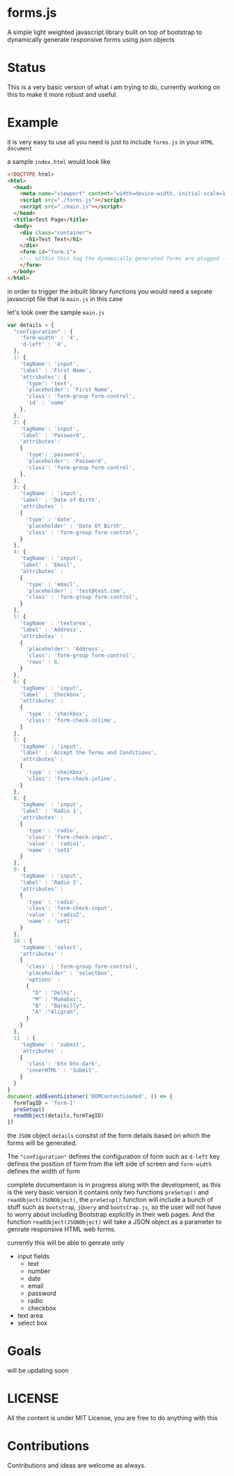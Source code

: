 # forms.js
A simple light weighted javascript library built on top of bootstrap to dynamically generate responsive forms using json objects

# Status
This is a very basic version of what i am trying to do, currently working on this to make it more robust and useful.

# Example

it is very easy to use all you need is just to include `forms.js` in your `HTML document`

a sample `index.html` would look like

```HTML
<!DOCTYPE html>
<html>
  <head>
    <meta name="viewport" content="width=device-width, initial-scale=1, shrink-to-fit=no">
    <script src="./forms.js"></script>
    <script src="./main.js"></script>
  </head>
  <title>Test Page</title>
  <body>
    <div class="container">
      <h1>Test Text</h1>
    </div>
    <form id="form-1">
    <!-- within this tag the dynamically generated forms are plugged -->
    </form>
  </body>
</html>
```

in order to trigger the inbuilt library functions you would need a seprate javascript file that is `main.js` in this case

let's look over the sample `main.js`
```javascript
var details = {
  "configuration" : {
    'form-width' : '4',
    'd-left' : '4',
  },
  1: {
    'tagName': 'input',
    'label' : 'First Name',
    'attributes': {
      'type': 'text',
      'placeholder': 'First Name',
      'class': 'form-group form-control',
      'id' : 'name'
    },
  },
  2: {
    'tagName': 'input',
    'label' : 'Password',
    'attributes':
    {
      'type': 'password',
      'placeholder': 'Password',
      'class': 'form-group form-control',
    },
  },
  3: {
    'tagName' : 'input',
    'label' : 'Date of Birth',
    'attributes' : 
    {
      'type' : 'date',
      'placeholder' : 'Date Of Birth',
      'class' : 'form-group form-control',
    }
  },
  4: {
    'tagName' : 'input',
    'label' : 'Email',
    'attributes' : 
    {
      'type' : 'email',
      'placeholder' : 'test@test.com',
      'class' : 'form-group form-control',
    }
  },
  5: {
    'tagName' : 'textarea',
    'label' : 'Address',
    'attributes' : 
    {
      'placeholder': 'Address',
      'class': 'form-group form-control',
      'rows' : 6,
    }
  },
  6: {
    'tagName' : 'input',
    'label' : 'Checkbox',
    'attributes' : 
    {
      'type' : 'checkbox',
      'class': 'form-check-inline',
    }
  },
  7: {
    'tagName' : 'input',
    'label' : 'Accept the Terms and Conditions',
    'attributes' : 
    {
      'type' : 'checkbox',
      'class': 'form-check-inline',
    }
  },
  8: {
    'tagName' : 'input',
    'label' : 'Radio 1',
    'attributes' : 
    {
      'type' : 'radio',
      'class': 'form-check-input',
      'value' : 'radio1',
      'name' : 'set1'
    }
  },
  9: {
    'tagName' : 'input',
    'label' : 'Radio 2',
    'attributes' : 
    {
      'type' : 'radio',
      'class': 'form-check-input',
      'value' : 'radio2',
      'name' : 'set1'
    }
  },
  10 : {
    'tagName': 'select',
    'attributes' : 
    {
      'class' : 'form-group form-control',
      'placeholder' : 'selectbox',
      'options' : 
      {
        "D" : "Delhi",
        "M" : "Mumabai",
        "B" : "Bareilly",
        "A" :"Aligrah",
      }
    }
  },
  11  : {
    'tagName' : 'submit',
    'attributes' : 
    {
      'class': 'btn btn-dark',
      'innerHTML' : 'Submit',
    }
  }
}
document.addEventListener('DOMContentLoaded', () => {
  formTagID = 'form-1'
  preSetup()
  readObject(details,formTagID)
})
```
the `JSON` object `details` consitst of the form details based on which the forms will be generated.

The `"configuration"` defines the configuration of form such as `d-left` key defines the position of form from the left side of screen and `form-width` defines the width of form

complete documentaion is in progress along with the development, as this is the very basic version it contains only two functions `preSetup()` and `readObject(JSONObject)`,
the `preSetup()` function will include a bunch of stuff such as `bootstrap`, `jQuery` and `bootstrap.js`, so the user will not have to worry about including Bootstrap explicitly in their web pages. And the function `readObject(JSONObject)` will take a JSON object as a parameter to genrate responsive HTML web forms.

currently this will be able to genrate only
- input fields
  - text
  - number
  - date
  - email
  - password
  - radio
  - checkbox
- text area
- select box

# Goals
will be updating soon

# LICENSE
All the content is under MIT License, you are free to do anything with this

# Contributions
Contributions and ideas are welcome as always.